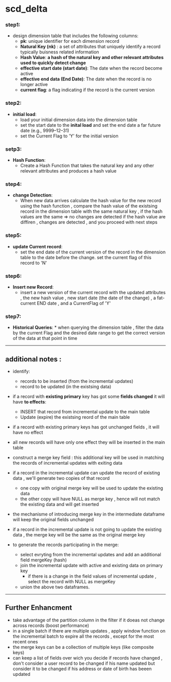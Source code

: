 # scd_delta

### step1:
- design dimension table that includes the following columns:
    * **pk**: unique identifier for each dimension record 
    * **Natural Key (nk)** : a set of attributes that uniquely identify a record 
                        typically buisness related information 
    * **Hash Value**: **a hash of the natural key and other relevant attributes used to quickly detect change**
    * **effective start date (start date)**: The date when the record become active 
    * **effective end data (End Date)**: The date when the record is no longer active 
    * **current flag**: a flag indicating if the record is the current version 

### step2:
- **initial load**: 
    * load your initial dimension data into the dimension table 
    * set the start date to the **inital load** and set the end date a far future date (e.g., 9999–12–31)
    * set the Current Flag to 'Y' for the initial version 
### setp3:
- **Hash Function**: 
    * Create a Hash Function that takes the natural key and any other relevant attributes and produces a hash value 
### step4:
- **change Detection**:
    * When new data arrives calculate the hash value for the new record using the hash function , 
        compare the hash value of the existsing record in the dimension table with the same 
        natural key , if the hash values are the same => no changes are detected 
        if the hash value are diffiren , changes are detected , and you proceed with next steps 
### step5: 
-   **update Current record**:
    * set the end date of the current version of the record in the dimension table to the date before the change.
      set the current flag of this record to 'N' 
### step6:
-   **Insert new Record**:
    *   insert a new version of the current record with the updated attributes , the new hash value , new start date (the date of the change)
        , a fat-current END date , and a CurrentFlag of 'Y' 
### step7:
-    **Historical Queries**:
    * when querying the dimension table , filter the data by the current Flag and the desired date range to get the correct version of the data at that point in time 
-------------------------------------------------------------------------------

## additional notes :
* identify: 
    - records to be inserted (from the incremental updates)
    - record to be updated (in the existsing data)
* if a record with **existing primary** key has got some **fields changed** it will have **to effects**:
    - INSERT that record from incremental update to the main table 
    - Update (expire) the existsing reord of the main table 
* if a record with existing primary keys has got unchanged fields , it will have no effect 
* all new records will have only one effect they will be inserted in the main table 

* construct a merge key field : this additional key will be used in matching the records of incremental updates with exiting data 
* if a record in the incremental update can update the record of existing data ,
    we'll generate two copies of that record 
    - one copy with original merge key will be used to update the existing data 
    - the other copy will have NULL as merge key , hence will not match the existing data and will get inserted 
* the mechanisme of introducing merge key in the intermediate dataframe will keep the original fields unchanged 
* if a record in the incremental update is not going to update the existing data , the merge key will be the same as the original merge key 
* to generate the records participating in the merge:
    - select evryting from the incremental updates and add an additional field mergeKey (hash)
    - join the incremental update with active and existing data on primary key 
        -   if there is a change in the field values of incremental update , select the record with NULL as mergeKey 
    - union the above two dataframes. 
-----
## Further Enhancment 
- take advantage of the partition column in the filter if it doeas not change across records (boost performance)
- in a single batch if there are multiple updates , apply window function on the incremental batch to expire all the records , except for the most recent ones 
- the merge keys can be a collection of multiple keys (like composite keys)
- can keep a list of fields over wich you decide if records have changed , don't consider a user record to be changed if his name updated 
    but consider it to be changed if his address or date of birth has beeen updated 
    